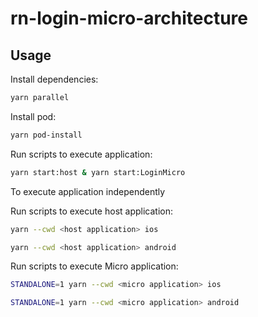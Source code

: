 # rn-login-micro-architecture

## Usage

Install dependencies:

```bash
yarn parallel
```

Install pod:

```bash
yarn pod-install
```

Run scripts to execute application:

```bash
yarn start:host & yarn start:LoginMicro
```

To execute application independently 

Run scripts to execute host application:

```bash
yarn --cwd <host application> ios
```

```bash
yarn --cwd <host application> android
```

Run scripts to execute Micro application:

```bash
STANDALONE=1 yarn --cwd <micro application> ios
```

```bash
STANDALONE=1 yarn --cwd <micro application> android
```
